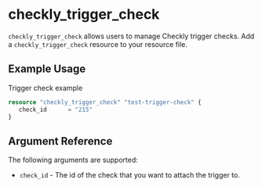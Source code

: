 # checkly_trigger_check
`checkly_trigger_check` allows users to manage Checkly trigger checks. Add a `checkly_trigger_check` resource to your resource file.

## Example Usage

Trigger check example

```terraform
resource "checkly_trigger_check" "test-trigger-check" {
   check_id      = "215"
}
```

## Argument Reference
The following arguments are supported:
* `check_id` - The id of the check that you want to attach the trigger to.
